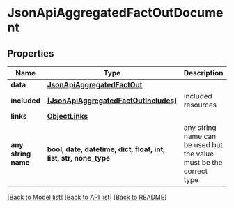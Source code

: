 # JsonApiAggregatedFactOutDocument


## Properties
Name | Type | Description | Notes
------------ | ------------- | ------------- | -------------
**data** | [**JsonApiAggregatedFactOut**](JsonApiAggregatedFactOut.md) |  | 
**included** | [**[JsonApiAggregatedFactOutIncludes]**](JsonApiAggregatedFactOutIncludes.md) | Included resources | [optional] 
**links** | [**ObjectLinks**](ObjectLinks.md) |  | [optional] 
**any string name** | **bool, date, datetime, dict, float, int, list, str, none_type** | any string name can be used but the value must be the correct type | [optional]

[[Back to Model list]](../README.md#documentation-for-models) [[Back to API list]](../README.md#documentation-for-api-endpoints) [[Back to README]](../README.md)


